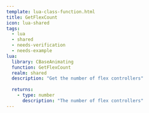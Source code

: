 ```yaml
---
template: lua-class-function.html
title: GetFlexCount
icon: lua-shared
tags:
  - lua
  - shared
  - needs-verification
  - needs-example
lua:
  library: CBaseAnimating
  function: GetFlexCount
  realm: shared
  description: "Get the number of flex controllers"
  
  returns:
    - type: number
      description: "The number of flex controllers"
---
```

